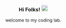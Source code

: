 <div align="center">

### Hi Folks! <img src="https://raw.githubusercontent.com/MartinHeinz/MartinHeinz/master/wave.gif" width="20px" height="20px">

<p>welcome to my coding lab.</p>

</div>
